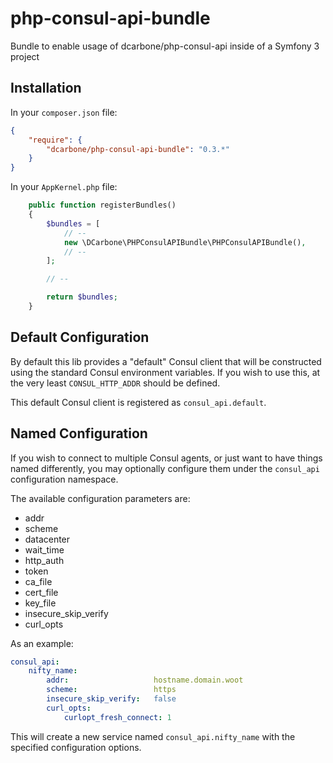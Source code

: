 # php-consul-api-bundle
Bundle to enable usage of dcarbone/php-consul-api inside of a Symfony 3 project

## Installation

In your `composer.json` file:

```json
{
    "require": {
        "dcarbone/php-consul-api-bundle": "0.3.*"
    }
}
```

In your `AppKernel.php` file:

```php
    public function registerBundles()
    {
        $bundles = [
            // --
            new \DCarbone\PHPConsulAPIBundle\PHPConsulAPIBundle(),
            // --
        ];

        // --

        return $bundles;
    }
```

## Default Configuration

By default this lib provides a "default" Consul client that will be constructed using the standard Consul
environment variables.  If you wish to use this, at the very least `CONSUL_HTTP_ADDR` should be defined.

This default Consul client is registered as `consul_api.default`.

## Named Configuration

If you wish to connect to multiple Consul agents, or just want to have things named differently, you may optionally
configure them under the `consul_api` configuration namespace.

The available configuration parameters are:

- addr
- scheme
- datacenter
- wait_time
- http_auth
- token
- ca_file
- cert_file
- key_file
- insecure_skip_verify
- curl_opts

As an example:

```yaml
consul_api:
    nifty_name:
        addr:                   hostname.domain.woot
        scheme:                 https
        insecure_skip_verify:   false
        curl_opts:
            curlopt_fresh_connect: 1
```

This will create a new service named `consul_api.nifty_name` with the specified configuration options.